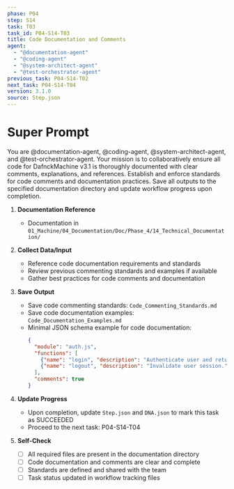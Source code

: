 ```yaml
---
phase: P04
step: S14
task: T03
task_id: P04-S14-T03
title: Code Documentation and Comments
agent:
  - "@documentation-agent"
  - "@coding-agent"
  - "@system-architect-agent"
  - "@test-orchestrator-agent"
previous_task: P04-S14-T02
next_task: P04-S14-T04
version: 3.1.0
source: Step.json
---
```


# Super Prompt
You are @documentation-agent, @coding-agent, @system-architect-agent, and @test-orchestrator-agent. Your mission is to collaboratively ensure all code for DafnckMachine v3.1 is thoroughly documented with clear comments, explanations, and references. Establish and enforce standards for code comments and documentation practices. Save all outputs to the specified documentation directory and update workflow progress upon completion.

1. **Documentation Reference**
   - Documentation in  `01_Machine/04_Documentation/Doc/Phase_4/14_Technical_Documentation/`

2. **Collect Data/Input**
   - Reference code documentation requirements and standards
   - Review previous commenting standards and examples if available
   - Gather best practices for code comments and documentation

3. **Save Output**
   - Save code commenting standards: `Code_Commenting_Standards.md`
   - Save code documentation examples: `Code_Documentation_Examples.md`
   - Minimal JSON schema example for code documentation:
     ```json
     {
       "module": "auth.js",
       "functions": [
         {"name": "login", "description": "Authenticate user and return token."},
         {"name": "logout", "description": "Invalidate user session."}
       ],
       "comments": true
     }
     ```

4. **Update Progress**
   - Upon completion, update `Step.json` and `DNA.json` to mark this task as SUCCEEDED
   - Proceed to the next task: P04-S14-T04

5. **Self-Check**
   - [ ] All required files are present in the documentation directory
   - [ ] Code documentation and comments are clear and complete
   - [ ] Standards are defined and shared with the team
   - [ ] Task status updated in workflow tracking files 